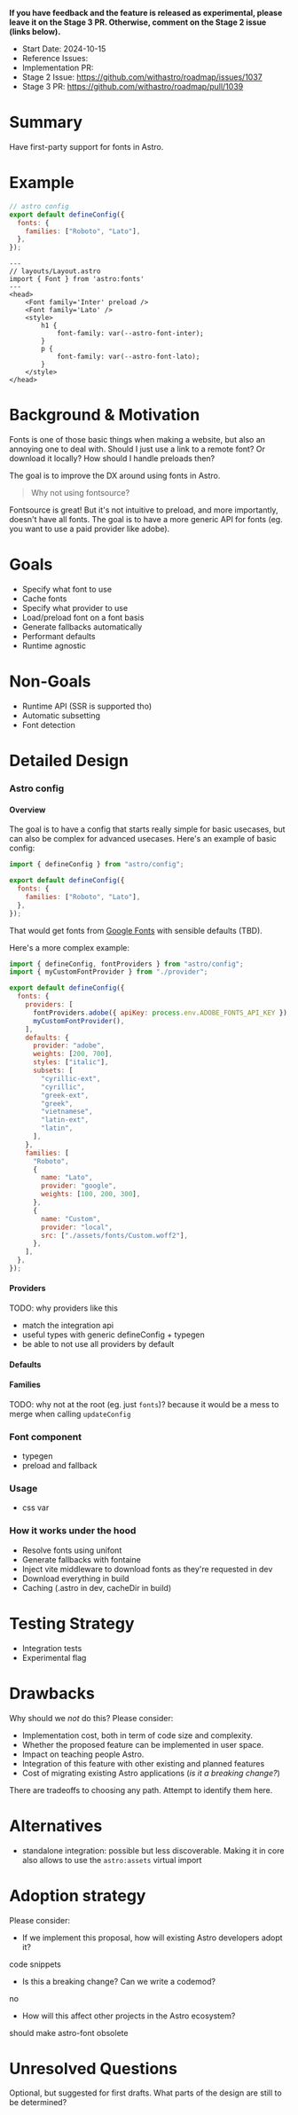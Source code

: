 **If you have feedback and the feature is released as experimental, please leave it on the Stage 3 PR. Otherwise, comment on the Stage 2 issue (links below).**

- Start Date: 2024-10-15
- Reference Issues: <!-- related issues, otherwise leave empty -->
- Implementation PR: <!-- leave empty -->
- Stage 2 Issue: https://github.com/withastro/roadmap/issues/1037
- Stage 3 PR: https://github.com/withastro/roadmap/pull/1039

# Summary

Have first-party support for fonts in Astro.

# Example

```js
// astro config
export default defineConfig({
  fonts: {
    families: ["Roboto", "Lato"],
  },
});
```

```astro
---
// layouts/Layout.astro
import { Font } from 'astro:fonts'
---
<head>
	<Font family='Inter' preload />
	<Font family='Lato' />
	<style>
		h1 {
			font-family: var(--astro-font-inter);
		}
		p {
			font-family: var(--astro-font-lato);
		}
	</style>
</head>
```

# Background & Motivation

Fonts is one of those basic things when making a website, but also an annoying one to deal with. Should I just use a link to a remote font? Or download it locally? How should I handle preloads then?

The goal is to improve the DX around using fonts in Astro.

> Why not using fontsource?

Fontsource is great! But it's not intuitive to preload, and more importantly, doesn't have all fonts. The goal is to have a more generic API for fonts (eg. you want to use a paid provider like adobe).

# Goals

- Specify what font to use
- Cache fonts
- Specify what provider to use
- Load/preload font on a font basis
- Generate fallbacks automatically
- Performant defaults
- Runtime agnostic

# Non-Goals

- Runtime API (SSR is supported tho)
- Automatic subsetting
- Font detection

# Detailed Design

### Astro config

#### Overview

The goal is to have a config that starts really simple for basic usecases, but can also be complex for advanced usecases. Here's an example of basic config:

```js
import { defineConfig } from "astro/config";

export default defineConfig({
  fonts: {
    families: ["Roboto", "Lato"],
  },
});
```

That would get fonts from [Google Fonts](https://fonts.google.com/) with sensible defaults (TBD).

Here's a more complex example:

```js
import { defineConfig, fontProviders } from "astro/config";
import { myCustomFontProvider } from "./provider";

export default defineConfig({
  fonts: {
    providers: [
      fontProviders.adobe({ apiKey: process.env.ADOBE_FONTS_API_KEY }),
      myCustomFontProvider(),
    ],
    defaults: {
      provider: "adobe",
      weights: [200, 700],
      styles: ["italic"],
      subsets: [
        "cyrillic-ext",
        "cyrillic",
        "greek-ext",
        "greek",
        "vietnamese",
        "latin-ext",
        "latin",
      ],
    },
    families: [
      "Roboto",
      {
        name: "Lato",
        provider: "google",
        weights: [100, 200, 300],
      },
      {
        name: "Custom",
        provider: "local",
        src: ["./assets/fonts/Custom.woff2"],
      },
    ],
  },
});
```

#### Providers

TODO: why providers like this
- match the integration api
- useful types with generic defineConfig + typegen
- be able to not use all providers by default 

#### Defaults

#### Families

TODO: why not at the root (eg. just `fonts`)? because it would be a mess to merge when calling `updateConfig`

### Font component

- typegen
- preload and fallback

### Usage

- css var

### How it works under the hood

- Resolve fonts using unifont
- Generate fallbacks with fontaine
- Inject vite middleware to download fonts as they're requested in dev
- Download everything in build
- Caching (.astro in dev, cacheDir in build)

# Testing Strategy

- Integration tests
- Experimental flag

# Drawbacks

Why should we _not_ do this? Please consider:

- Implementation cost, both in term of code size and complexity.
- Whether the proposed feature can be implemented in user space.
- Impact on teaching people Astro.
- Integration of this feature with other existing and planned features
- Cost of migrating existing Astro applications (_is it a breaking change?_)

There are tradeoffs to choosing any path. Attempt to identify them here.

# Alternatives

- standalone integration: possible but less discoverable. Making it in core also allows to use the `astro:assets` virtual import

# Adoption strategy

Please consider:

- If we implement this proposal, how will existing Astro developers adopt it?

code snippets

- Is this a breaking change? Can we write a codemod?

no

- How will this affect other projects in the Astro ecosystem?

should make astro-font obsolete

# Unresolved Questions

Optional, but suggested for first drafts.
What parts of the design are still to be determined?
